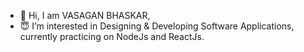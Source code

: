 - 👋 Hi, I am VASAGAN BHASKAR,
- 😇 I’m interested in Designing & Developing Software Applications, currently practicing on NodeJs and ReactJs.
